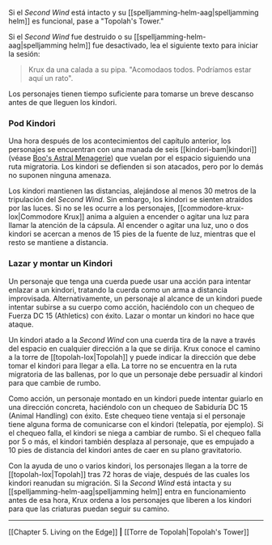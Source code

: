 Si el  _Second Wind_ está intacto y su [[spelljamming-helm-aag|spelljamming helm]] es funcional, pase a "Topolah's Tower."

Si el  _Second Wind_ fue destruido o su [[spelljamming-helm-aag|spelljamming helm]] fue desactivado, lea el siguiente texto para iniciar la sesión:

> Krux da una calada a su pipa. "Acomodaos todos. Podríamos estar aquí un rato".  

Los personajes tienen tiempo suficiente para tomarse un breve descanso antes de que lleguen los kindori.  

### Pod Kindori

Una hora después de los acontecimientos del capítulo anterior, los personajes se encuentran con una manada de seis [[kindori-bam|kindori]] (véase [Boo's Astral Menagerie](https://5etools-mirror-1.github.io/book.html#BAM)) que vuelan por el espacio siguiendo una ruta migratoria. Los kindori se defienden si son atacados, pero por lo demás no suponen ninguna amenaza.

Los kindori mantienen las distancias, alejándose al menos 30 metros de la tripulación del  _Second Wind_. Sin embargo, los kindori se sienten atraídos por las luces. Si no se les ocurre a los personajes, [[commodore-krux-lox|Commodore Krux]] anima a alguien a encender o agitar una luz para llamar la atención de la cápsula. Al encender o agitar una luz, uno o dos kindori se acercan a menos de 15 pies de la fuente de luz, mientras que el resto se mantiene a distancia.

### Lazar y montar un Kindori

Un personaje que tenga una cuerda puede usar una acción para intentar enlazar a un kindori, tratando la cuerda como un arma a distancia improvisada. Alternativamente, un personaje al alcance de un kindori puede intentar subirse a su cuerpo como acción, haciéndolo con un chequeo de Fuerza DC 15 (Athletics) con éxito. Lazar o montar un kindori no hace que ataque.

Un kindori atado a la  _Second Wind_ con una cuerda tira de la nave a través del espacio en cualquier dirección a la que se dirija. Krux conoce el camino a la torre de [[topolah-lox|Topolah]] y puede indicar la dirección que debe tomar el kindori para llegar a ella. La torre no se encuentra en la ruta migratoria de las ballenas, por lo que un personaje debe persuadir al kindori para que cambie de rumbo.

Como acción, un personaje montado en un kindori puede intentar guiarlo en una dirección concreta, haciéndolo con un chequeo de Sabiduría DC 15 (Animal Handling) con éxito. Este chequeo tiene ventaja si el personaje tiene alguna forma de comunicarse con el kindori (telepatía, por ejemplo). Si el chequeo falla, el kindori se niega a cambiar de rumbo. Si el chequeo falla por 5 o más, el kindori también desplaza al personaje, que es empujado a 10 pies de distancia del kindori antes de caer en su plano gravitatorio.

Con la ayuda de uno o varios kindori, los personajes llegan a la torre de [[topolah-lox|Topolah]] tras 72 horas de viaje, después de las cuales los kindori reanudan su migración. Si la  _Second Wind_ está intacta y su [[spelljamming-helm-aag|spelljamming helm]] entra en funcionamiento antes de esa hora, Krux ordena a los personajes que liberen a los kindori para que las criaturas puedan seguir su camino.

* * *

[[Chapter 5. Living on the Edge]] **|** [[Torre de Topolah|Topolah's Tower]]

